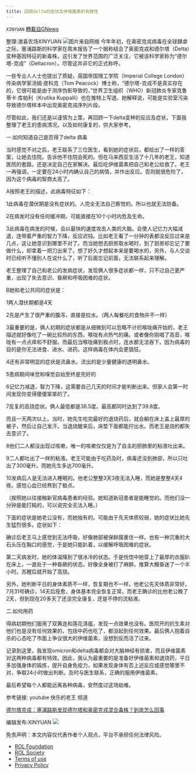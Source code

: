 ```yaml
---
title: 回顾delta的症状及伊维菌素的有效性
---
```

`XINYUAN` [轉載自GNews](https://gnews.org/zh-hans/2197086/)

整理:澳喜农场XINYUAN
![](https://assets.gnews.org/wp-content/uploads/2022/03/mask-gf34bba897_1280-400x225.png)图片来自网络
今年年初，在奥密克戎病毒在全球肆虐之际，塞浦路斯的科学家在周末报告了一个据称结合了奥密克戎和德尔塔（Delta）变种基因特征的新毒株，这引发了世界范围的广泛关注，它被该科学家称为“德尔塔-克戎”（Deltacron）。尽管这并非它的正式称呼。

一些专业人人士也提出了质疑，英国帝国理工学院（Imperial College London）传染病学家汤姆·皮科克（Tom Peacock）博士称，“德尔塔-克戎不是真实存在的，它很可能是由于测序伪影导致的，”世界卫生组织（WHO）新冠肺炎专家克鲁蒂卡·库帕利（Krutika Kuppalli）也在推特上写道。她解释说，可能是实验室污染导致德尔塔样本中出现奥密克戎序列片段。

尽管如此，我们还是以谨慎为上策，再回顾一下delta变种的反应及症状，下面我整理了老王的患病清况，以及如何康复的，供大家参考。

一.如何知道自己是否得了delta 病毒

当时感觉不对之后，老王联系了三位医生，看到她的症状后，都给出了一样的答案，让她去住院。告诉他不住院会死的。但在马来西亚生活了十几年的老王，知道医院的套路，还是决定自己在家解决。最后吃伊维菌素把自己和老公给救了。老王一再强调，一定要在24小时内确认自己的病情，并作出反应。否则就很危险了，因为这个病毒的智商太高了。

A按照老王的描述，此病毒特征如下：

1此病毒在潜伏期是没有症状的。人完全无法自己察觉的。所以也就无法防备。

2在病发时没有任何缓冲期，可能直接在10个小时内危及生命。

3此病毒在病发的时候，会以最快的速度攻击人类的大脑。会使人记忆力大幅减退，连带着严重的智力下降，反应迟钝。比如老王看了一分钟的表都没反应过来是几点，这让她意识到哪里不对了。而当她想去厨房取水喝时，到了厨房却忘记了要做什么，却拿着一把刀出来了。想了好久才想起本来是要喝水的，另外，与人交谈时已经听不懂别人在说什么了，听了后面忘记前面，无法联系起来理解。

老王整理了自己和老公的发病症状，发现俩人很多症状都一样，只不过自己更严重，出现了失去意识、昏厥和呼吸困难的症状。

B她和老公共同的症状是：

1两人潜伏期都是4天

2先是产生了很严重的腹泻，直接是拉水。（两人每餐吃的食物并不一样）

3最重要的是，俩人初期的症状都是从细微到可以忽略不计的喉咙痛开始的，老王描述就好像吃了一碗比较热的东西，喉咙有点热气的痛。或者像你刚唱了高音，喉咙有一点点痒和不舒服。而最后当喉咙痛到极点时，连水都无法吞下。因为病毒的目的是你无法进食、进水、进药。这样病毒在体内会更猖狂。

4还有非常明显的症状是流鼻水。流出的是少量健康的透明鼻水。

5患病期间味觉和嗅觉自始至终是完好的

6记忆力减退，智力下降，这需要自己几天的时间才能判断出来。但家人会第一时间发现你变得傻傻笨笨的了。

7反复的高烧症状。俩人最低都是38.5度。最高都同时达到了39.8度。

而且一天两次以上。当时，她先生吃完最好的退烧药后，就会躺在床上盖上最厚的被子，然后让自己发汗。当退烧醒来后，床垫下面都能拧出水。而老王是烧的都失去意识了。

8他们二人都没出现过咳嗽，唯一的咳嗽仅仅是为了自主的把肺里的粘液吐出来。

9二人都吐出了一样的粘液。老王可能由于吃药及时，病毒还没到肺部，所以只吐出了300毫升。而她先生多达700毫升。

10发病后人是无法进入睡眠的。他老公整整3天3夜无法入睡，而她是整整4天4夜。感觉心血已经熬到了极点。

（按照她以往接触新官病毒患者的经验。她知道新冠患者是能睡觉的。而他们没一分钟是能打盹的，可以说完全无法入睡。）

下面的症状是她老公没有，而她独有的。可能由于先天体质较弱，她的症状比她先生猛烈很多。症状如下：

确诊后老王马上感觉到无法呼吸，好像肺部被保鲜膜裹住一样。也有一种沉重的大石头压在胸口的感觉，于是她只能趴着，以缓解呼吸困难的症状。

第二天病发时，她的体温降到了很冰冷的状态。于是恍惚中她穿上了最厚的衣服趴在床上，一直处于一种昏厥的状态。好像全身被打了麻醉。推算大概昏迷了一个半小时。苏醒后就开始了高烧。

另外，她判断平日的身体素质不一样，恢复期也不一样。他老公先天体质非常好，7月31号确诊，14天后痊愈，身体基本完全恢复正常。而老王确诊的比他老公晚了2天，但到现在20多天了还没完全康复，还是不停的流粘液。

二.如何用药

得病初期他们服用了双黄连和莲花淸瘟，发现一点效果也没有。医院开的抗生素对他们也是没有任何效果的，包括中药也吃了，都没起到任何效果。最后俩人抱着自杀的心态吃了市面上争议很大的伊维菌素，没想到反而活了过来。

记录到这里，我发现omicron和delta病毒都会对大脑神经有损害，而且伊维菌素对这两种病毒都有特效。因此，我认为最重要的是准备好伊维菌素和退烧药，平日多加强身体的锻炼，提升自身免疫力，如果发现身体有否上述反应或感觉哪里不对，争取24小时做出判断。及时与医生联系，正确的服用伊维菌素。

最后希望每个人都能远离各种病毒，安然度过这场劫难。

参考链接: youtube 快乐的老王 频道

[德尔塔克戎：塞浦路斯发现德尔塔和奥密克戎混合毒株？到底怎么回事](https://www.bbc.com/zhongwen/simp/science-59934992)

编辑发布:XINYUAN
![](https://assets.gnews.org/wp-content/uploads/2022/03/logo正版澳喜2-11.jpeg)


 

免责声明：本文内容仅代表作者个人观点，平台不承担任何法律风险。

- [ROL Foundation](https://rolfoundation.org/)
- [ROL Society](https://rolsociety.org/)
- [Terms of use](https://gnews.org/terms-of-use-3/)
- [Privacy Policy](https://gnews.org/privacy-policy/)
